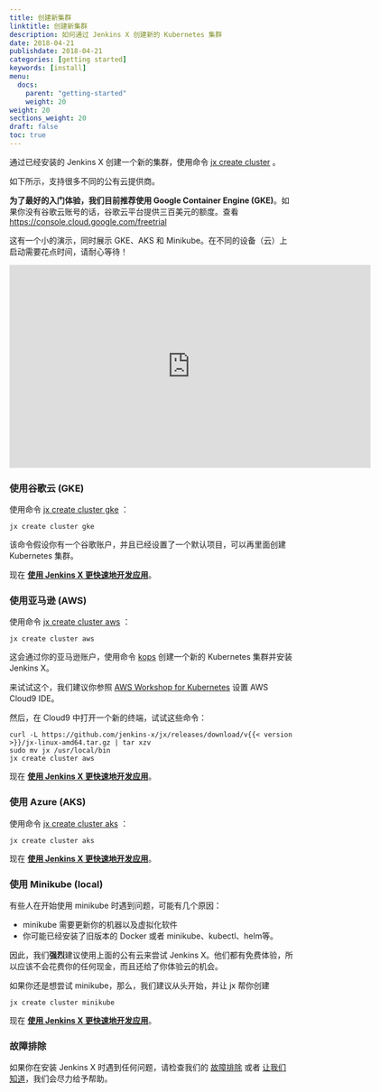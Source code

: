 ```yaml
---
title: 创建新集群
linktitle: 创建新集群
description: 如何通过 Jenkins X 创建新的 Kubernetes 集群 
date: 2018-04-21
publishdate: 2018-04-21
categories: [getting started]
keywords: [install]
menu:
  docs:
    parent: "getting-started"
    weight: 20
weight: 20
sections_weight: 20
draft: false
toc: true
---
```


                
通过已经安装的 Jenkins X 创建一个新的集群，使用命令  [jx create cluster](/commands/jx_create_cluster) 。
    
如下所示，支持很多不同的公有云提供商。

__为了最好的入门体验，我们目前推荐使用 Google Container Engine (GKE)__。如果你没有谷歌云账号的话，谷歌云平台提供三百美元的额度。查看 https://console.cloud.google.com/freetrial

这有一个小的演示，同时展示 GKE、AKS 和 Minikube。在不同的设备（云）上启动需要花点时间，请耐心等待！

<iframe width="640" height="360" src="https://www.youtube.com/embed/ELA4tytdFeA" frameborder="0" allow="autoplay; encrypted-media" allowfullscreen></iframe>


### 使用谷歌云 (GKE)

使用命令 [jx create cluster gke](/commands/jx_create_cluster_gke) ： 

    jx create cluster gke

该命令假设你有一个谷歌账户，并且已经设置了一个默认项目，可以再里面创建 Kubernetes 集群。
     
现在 **[使用 Jenkins X 更快速地开发应用](/zh/getting-started/next/)**。
       
### 使用亚马逊 (AWS)

使用命令 [jx create cluster aws](/commands/x_create_cluster_aws) ： 

    jx create cluster aws

这会通过你的亚马逊账户，使用命令 [kops](https://github.com/kubernetes/kops) 创建一个新的 Kubernetes 集群并安装 Jenkins X。

来试试这个，我们建议你参照 [AWS Workshop for Kubernetes](https://github.com/aws-samples/aws-workshop-for-kubernetes/tree/master/01-path-basics/101-start-here#create-aws-cloud9-environment)  设置 AWS Cloud9 IDE。

然后，在 Cloud9 中打开一个新的终端，试试这些命令：

```shell 
curl -L https://github.com/jenkins-x/jx/releases/download/v{{< version >}}/jx-linux-amd64.tar.gz | tar xzv 
sudo mv jx /usr/local/bin
jx create cluster aws
```

现在 **[使用 Jenkins X 更快速地开发应用](/zh/getting-started/next/)**。

        
### 使用 Azure (AKS)

使用命令 [jx create cluster aks](/commands/jx_create_cluster_aks) ： 

    jx create cluster aks
    
现在 **[使用 Jenkins X 更快速地开发应用](/zh/getting-started/next/)**。
    
### 使用 Minikube (local)    
    
有些人在开始使用 minikube 时遇到问题，可能有几个原因：

* minikube 需要更新你的机器以及虚拟化软件
* 你可能已经安装了旧版本的 Docker 或者 minikube、kubectl、helm等。

因此，我们**强烈**建议使用上面的公有云来尝试 Jenkins X。他们都有免费体验，所以应该不会花费你的任何现金，而且还给了你体验云的机会。

如果你还是想尝试 minikube，那么，我们建议从头开始，并让 jx 帮你创建

    jx create cluster minikube

现在 **[使用 Jenkins X 更快速地开发应用](/zh/getting-started/next/)**。

### 故障排除

如果你在安装 Jenkins X 时遇到任何问题，请检查我们的 [故障排除](/zh/troubleshooting/faq/) 或者 [让我们知道](/zh/community)，我们会尽力给予帮助。

